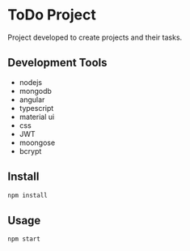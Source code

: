 # ToDo Project

Project developed to create projects and their tasks.

## Development Tools

- nodejs
- mongodb 
- angular 
- typescript
- material ui
- css
- JWT
- moongose
- bcrypt

## Install

```bash
npm install
```

## Usage

```bash
npm start
```
